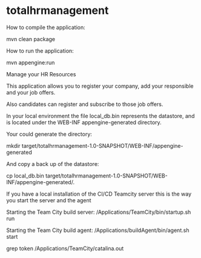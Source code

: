 # totalhrmanagement
How to compile the application:

mvn clean package

How to run the application:

mvn appengine:run


Manage your HR Resources

This application allows you to register your company, add your responsible and your job offers.

Also candidates can register and subscribe to those job offers.

In your local environment the file local_db.bin represents the datastore, and is located under the WEB-INF appengine-generated directory.

Your could generate the directory:

mkdir target/totalhrmanagement-1.0-SNAPSHOT/WEB-INF/appengine-generated

And copy a back up of the datastore:

cp local_db.bin target/totalhrmanagement-1.0-SNAPSHOT/WEB-INF/appengine-generated/.

If you have a local installation of the CI/CD Teamcity server this is the way you start the server and the agent

Starting the Team City build server:
/Applications/TeamCity/bin/startup.sh run

Starting the Team City build agent:
/Applications/buildAgent/bin/agent.sh start

grep token /Applications/TeamCity/catalina.out